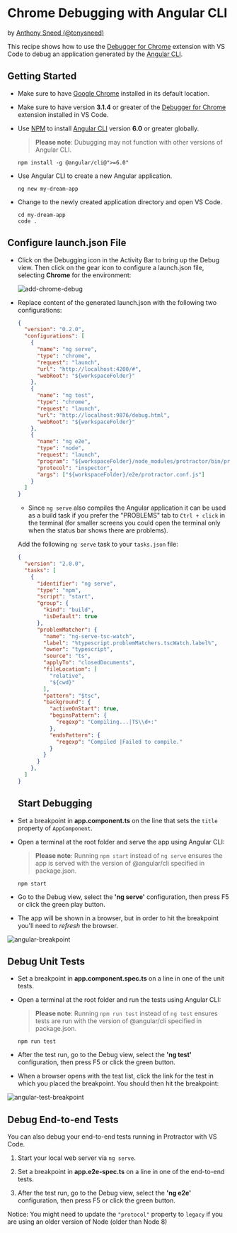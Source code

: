 # Chrome Debugging with Angular CLI

by [Anthony Sneed (@tonysneed)](https://github.com/tonysneed)

This recipe shows how to use the [Debugger for Chrome](https://github.com/Microsoft/vscode-chrome-debug) extension with VS Code to debug
an application generated by the [Angular CLI](https://cli.angular.io/).

## Getting Started

- Make sure to have [Google Chrome](https://www.google.com/chrome) installed in its default location.

- Make sure to have version **3.1.4** or greater of the [Debugger for Chrome](https://marketplace.visualstudio.com/items?itemName=msjsdiag.debugger-for-chrome) extension installed in VS Code.

- Use [NPM](https://www.npmjs.com) to install [Angular CLI](https://cli.angular.io) version **6.0** or greater globally.

  > **Please note**: Dubugging may not function with other versions of Angular CLI.

    ```
    npm install -g @angular/cli@">=6.0"
    ```

- Use Angular CLI to create a new Angular application.

    ```
    ng new my-dream-app
    ```

- Change to the newly created application directory and open VS Code.

    ```
    cd my-dream-app
    code .
    ```

## Configure launch.json File

- Click on the Debugging icon in the Activity Bar to bring up the Debug view.
Then click on the gear icon to configure a launch.json file, selecting **Chrome** for the environment:

   ![add-chrome-debug](https://user-images.githubusercontent.com/2836367/27004175-77582668-4dca-11e7-9ce8-30ef3af64a36.png)

- Replace content of the generated launch.json with the following two configurations:

  ```json
  {
    "version": "0.2.0",
    "configurations": [
      {
        "name": "ng serve",
        "type": "chrome",
        "request": "launch",
        "url": "http://localhost:4200/#",
        "webRoot": "${workspaceFolder}"
      },
      {
        "name": "ng test",
        "type": "chrome",
        "request": "launch",
        "url": "http://localhost:9876/debug.html",
        "webRoot": "${workspaceFolder}"
      },
      {
        "name": "ng e2e",
        "type": "node",
        "request": "launch",
        "program": "${workspaceFolder}/node_modules/protractor/bin/protractor",
        "protocol": "inspector",
        "args": ["${workspaceFolder}/e2e/protractor.conf.js"]
      }
    ]
  }
  ```

  - Since `ng serve` also compiles the Angular application it can be used as a build task if you prefer the "PROBLEMS" tab to `Ctrl + click` in the terminal (for smaller screens you could open the terminal only when the status bar shows there are problems).
  
  Add the following `ng serve` task to your `tasks.json` file:
  
  ```json
  {
    "version": "2.0.0",
    "tasks": [
      {
        "identifier": "ng serve",
        "type": "npm",
        "script": "start",
        "group": {
          "kind": "build",
          "isDefault": true
        },
        "problemMatcher": {
          "name": "ng-serve-tsc-watch",
          "label": "%typescript.problemMatchers.tscWatch.label%",
          "owner": "typescript",
          "source": "ts",
          "applyTo": "closedDocuments",
          "fileLocation": [
            "relative",
            "${cwd}"
          ],
          "pattern": "$tsc",
          "background": {
            "activeOnStart": true,
            "beginsPattern": {
              "regexp": "Compiling...|TS\\d+:"
            },
            "endsPattern": {
              "regexp": "Compiled |Failed to compile."
            }
          }
        }
      },
    ]
  }
  ```

  ## Start Debugging

- Set a breakpoint in **app.component.ts** on the line that sets the `title` property of `AppComponent`.

- Open a terminal at the root folder and serve the app using Angular CLI:

  > **Please note**: Running `npm start` instead of `ng serve` ensures the app is served with the version of @angular/cli specified in package.json.

  ```
  npm start
  ```

- Go to the Debug view, select the **'ng serve'** configuration, then press F5 or click the green play button.

- The app will be shown in a browser, but in order to hit the breakpoint you'll need to *refresh* the browser.

![angular-breakpoint](https://user-images.githubusercontent.com/2836367/27004337-40bca8d8-4dcd-11e7-837e-b7602a3a622a.png)

## Debug Unit Tests

- Set a breakpoint in **app.component.spec.ts** on a line in one of the unit tests.

- Open a terminal at the root folder and run the tests using Angular CLI:

  > **Please note**: Running `npm run test` instead of `ng test` ensures tests are run with the version of @angular/cli specified in package.json.

  ```
  npm run test
  ```

- After the test run, go to the Debug view, select the **'ng test'** configuration, then press F5 or click the green button.

- When a browser opens with the test list, click the link for the test in which you placed the breakpoint. You should then hit the breakpoint:

![angular-test-breakpoint](https://user-images.githubusercontent.com/2836367/27004448-e5134ff8-4dce-11e7-8145-69de0956dd07.png)


## Debug End-to-end Tests

You can also debug your end-to-end tests running in Protractor with VS Code.

1. Start your local web server via `ng serve`.

2. Set a breakpoint in **app.e2e-spec.ts** on a line in one of the end-to-end tests.

4. After the test run, go to the Debug view, select the **'ng e2e'** configuration, then press F5 or click the green button.

Notice: You might need to update the `"protocol"` property to `legacy` if you are using an older version of Node (older than Node 8)

